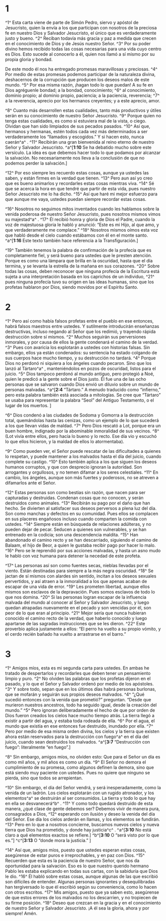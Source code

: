# 1 
^1^ Esta carta viene de parte de Simón Pedro, siervo y apóstol de Jesucristo, quien la envía a los que participan con nosotros de la preciosa fe en nuestro Dios y Salvador Jesucristo, el único que es verdaderamente justo y bueno. ^2^ Reciban todavía más gracia y paz a medida que crecen en el conocimiento de Dios y de Jesús nuestro Señor. ^3^ Por su poder divino hemos recibido todas las cosas necesarias para una vida cuyo centro es Dios. Esto sucede al conocerlo a él, quien nos llamó a sí mismo por su propia gloria y bondad. 

De este modo él nos ha entregado promesas maravillosas y preciosas. ^4^ Por medio de estas promesas podemos participar de la naturaleza divina, deshacernos de la corrupción que producen los deseos malos de este mundo. ^5^ Por esa misma razón, ¡hagan todo lo que puedan! A su fe en Dios agréguenle bondad; a la bondad, conocimiento; ^6^ al conocimiento, dominio propio; al dominio propio, paciencia; a la paciencia, reverencia; ^7^ a la reverencia, aprecio por los hermanos creyentes; y a este aprecio, amor. 

^8^ Cuanto más desarrollen estas cualidades, tanto más productivos y útiles serán en su conocimiento de nuestro Señor Jesucristo. ^9^ Porque quien no tenga estas cualidades, es como si estuviera mal de la vista, o ciego. Olvidan que han sido limpiados de sus pecados pasados. ^10^ Así que, hermanos y hermanas, estén todos cada vez más determinados a ser verdaderamente los “llamados y escogidos.” Y si hacen esto, nunca caerán^a^ . ^11^ Recibirán una gran bienvenida al reino eterno de nuestro Señor y Salvador Jesucristo. 
^a^[**1:10** Se ha debatido mucho sobre este versículo. La idea es que debemos hacer todo lo que podamos por alcanzar la salvación. No necesariamente nos lleva a la conclusión de que no podemos perder la salvación.]

^12^ Por eso siempre les recuerdo estas cosas, aunque ya ustedes las saben, y están firmes en la verdad que tienen. ^13^ Pero aun así yo creo que es bueno animarlos y recordarles estas cosas mientras viva. ^14^ Sé que se acerca la hora en que tendré que partir de esta vida, pues nuestro Señor Jesucristo me lo ha dicho. ^15^ Así que haré mi mejor esfuerzo para que aunque me vaya, ustedes puedan siempre recordar estas cosas. 

^16^ Nosotros no seguimos mitos inventados cuando les hablamos sobre la venida poderosa de nuestro Señor Jesucristo, pues nosotros mismos vimos su majestad^a^ . ^17^ Él recibió honra y gloria de Dios el Padre, cuando la voz de majestuosa gloria le habló y anunció: “Este es mi Hijo, al que amo, y que verdaderamente me complace.” ^18^ Nosotros mismos oímos esta voz que habló desde el cielo cuando estábamos con él en el monte santo. 
^a^[**1:16** Este texto también hace referencia a la Transfiguración.]

^19^ También tenemos la palabra de confirmación de la profecía que es completamente fiel, y será bueno para ustedes que le presten atención. Porque es como una lámpara que brilla en la oscuridad, hasta que el día termina, y se levanta la estrella de la mañana en sus corazones. ^20^ Sobre todas las cosas, deben reconocer que ninguna profecía de la Escritura está sujeta a una interpretación basada en los caprichos de un individuo, ^21^ pues ninguna profecía tuvo su origen en las ideas humanas, sino que los profetas hablaron por Dios, siendo movidos por el Espíritu Santo. 

# 2 
^1^ Pero así como había falsos profetas entre el pueblo en ese entonces, habrá falsos maestros entre ustedes. Y sutilmente introducirán enseñanzas destructivas, incluso negando al Señor que los redimió, y trayendo rápida destrucción sobre sí mismos. ^2^ Muchos seguirán sus perversiones inmorales, y por causa de ellos la gente condenará el camino de la verdad. ^3^ Pues con avaricia los explotarán a ustedes con historias falsas. Sin embargo, ellos ya están condenados: su sentencia ha estado colgando de sus cuerpos hace mucho tiempo, y su destrucción no tardará. ^4^ Porque Dios no perdonó ni siquiera a los ángeles cuando pecaron. Sino que los lanzó al Tártaro^a^ , manteniéndolos en pozos de oscuridad, listos para el juicio. ^5^ Dios tampoco perdonó al mundo antiguo, pero protegió a Noé, quien le predicó a la gente sobre el Dios justo. Él fue una de las ocho personas que se salvaron cuando Dios envió un diluvio sobre un mundo de personas malvadas. 
^a^[**2:4** “Tártaro.” A menudo traducido como “infierno,” pero esta palabra también está asociada a mitologías. Se cree que “Tártaro” se usaba para representar la palabra “Seol” del Antiguo Testamento, o el lugar de los muertos. ]

^6^ Dios condenó a las ciudades de Sodoma y Gomorra a la destrucción total, quemándolas hasta las cenizas, como un ejemplo de lo que sucederá a los que llevan vidas de maldad. ^7^ Pero Dios rescató a Lot, porque era un buen hombre, indignado por la abominable inmoralidad de sus vecinos. ^8^ (Lot vivía entre ellos, pero hacía lo bueno y lo recto. Ese día vio y escuchó lo que ellos hicieron, y la maldad de ellos lo atormentaba). 

^9^ Como pueden ver, el Señor puede rescatar de las dificultades a quienes lo respetan, y puede mantener a los malvados hasta el día del juicio, cuando complete su castigo. ^10^ Esto también aplica a los que siguen los deseos humanos corruptos, y que con desprecio ignoran la autoridad. Son arrogantes y orgullosos, y no temen difamar a los seres celestiales. ^11^ En cambio, los ángeles, aunque son más fuertes y poderosos, no se atreven a difamarlos ante el Señor. 

^12^ Estas personas son como bestias sin razón, que nacen para ser capturadas y destruidas. Condenan cosas que no conocen, y serán destruidos como animales. ^13^ Recibirán su pago por el daño que han hecho. Se divierten al satisfacer sus deseos perversos a plena luz del día. Son como manchas y defectos en su comunidad. Pues ellos se complacen en sus placeres engañosos incluso cuando comparten la comida con ustedes. ^14^ Siempre están en búsqueda de relaciones adúlteras, y no pueden dejar de pecar. Seducen a quienes son vulnerables, y se han entrenado en la codicia; son una descendencia maldita. ^15^ Han abandonado el camino recto y se han descarriado, siguiendo el camino de Balaam, el hijo de Beor, a quien le gustaba recibir pago por hacer lo malo. ^16^ Pero se le reprendió por sus acciones malvadas, y hasta un asno mudo le habló con voz humana para detener la necedad de este profeta. 

^17^ Las personas así son como fuentes secas, nieblas llevadas por el viento. Están destinadas para siempre a la más negra oscuridad. ^18^ Se jactan de sí mismos con alardes sin sentido, incitan a los deseos sexuales pervertidos, y así atraen a la inmoralidad a los que apenas acaban de escapar de una vida de error. ^19^ Les prometen libertad, aunque ellos mismos son esclavos de la depravación. Pues somos esclavos de todo lo que nos domina. ^20^ Si las personas logran escapar de la influencia malvada del mundo al conocer al Señor y Salvador Jesucristo, y luego quedan atrapadas nuevamente en el pecado y son vencidas por él, son peor de lo que eran al principio. ^21^ Mejor sería que nunca hubieran conocido el camino recto de la verdad, que haberlo conocido y luego apartarse de las sagradas instrucciones que se les dieron. ^22^ Este proverbio aplica justamente a ellos: “El perro ha vuelto a su propio vómito, y el cerdo recién bañado ha vuelto a arrastrarse en el barro.” 

# 3 
^1^ Amigos míos, esta es mi segunda carta para ustedes. En ambas he tratado de despertarlos y recordarles que deben tener un pensamiento limpio y puro. ^2^ No olviden las palabras que los profetas dijeron en el pasado, y lo que el Señor y Salvador ordenó por medio de los apóstoles. ^3^ Y sobre todo, sepan que en los últimos días habrá personas burlonas, que se mofarán y seguirán sus propios deseos malvados. ^4^ “¿Qué sucedió entonces con la venida que prometió?” preguntan. “Desde que murieron nuestros ancestros, todo ha seguido igual, desde la creación del mundo.” ^5^ Pero ignoran deliberadamente el hecho de que por orden de Dios fueron creados los cielos hace mucho tiempo atrás. La tierra llegó a existir a partir del agua, y estaba toda rodeada de ella. ^6^ Por el agua, el mundo que existía en ese entonces fue destruido, inundado por ella. ^7^ Pero por medio de esa misma orden divina, los cielos y la tierra que existen ahora están reservados para la destrucción con fuego^a^ en el día del juicio, cuando sean destruidos los malvados. 
^a^[**3:7** “Destrucción con fuego”: literalmente “en fuego”.]

^8^ Sin embargo, amigos míos, no olviden esto: Que para el Señor un día es como mil años, y mil años es como un día. ^9^ El Señor no demora el cumplimiento de su promesa, como algunos definen la demora, sino que está siendo muy paciente con ustedes. Pues no quiere que ninguno se pierda, sino que todos se arrepientan. 

^10^ Sin embargo, el día del Señor vendrá, y será inesperadamente, como la venida de un ladrón. Los cielos explotarán con un rugido atronador, y los elementos^a^ se destruirán al ser consumidos. La tierra y todo lo que hay en ella se desvanecerá^b^ . ^11^ Y como todo quedará destruido de esta manera, ¿qué clase de gente debemos ser? Debemos vivir de manera pura, consagrados a Dios, ^12^ esperando con ilusión y deseo la venida del día del Señor. Ese día los cielos arderán en llamas, y los elementos se fundirán. ^13^ Pero en lo que a nosotros concierne, buscamos nuevos cielos y nueva tierra que Dios ha prometido, y donde hay justicia^c^ . 
^a^[**3:10** No está claro a qué elementos exactos se refiere.] ^b^[**3:10** O “será visto por lo que es.”] ^c^[**3:13** O “donde mora la justicia.” ]

^14^ Así que, amigos míos, puesto que ustedes esperan estas cosas, asegúrense de estar puros e irreprochables, y en paz con Dios. ^15^ Recuerden que esta es la paciencia de nuestro Señor, que nos da oportunidad para la salvación. Eso es lo que nuestro querido hermano Pablo les estaba explicando en todas sus cartas, con la sabiduría que Dios le dio. ^16^ Él habló sobre estas cosas, aunque algunas de las que escribió son difíciles de entender. Algunas personas ignorantes y desequilibradas han tergiversado lo que él escribió según su conveniencia, como lo hacen con otros escritos. ^17^ Mis amigos, puesto que ya saben esto, asegúrense de que estos errores de los malvados no los descarríen, y no tropiecen de su firme posición. ^18^ Deseo que crezcan en la gracia y en el conocimiento de nuestro Señor y Salvador Jesucristo. ¡A él sea la gloria, ahora y por siempre! Amén. 